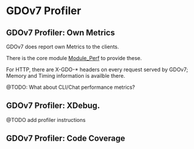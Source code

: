 # GDOv7 Profiler

## GDOv7 Profiler: Own Metrics

GDOv7 does report own Metrics to the clients.

There is the core module [Module_Perf](../GDO/Perf/) to provide these.

For HTTP, there are X-GDO-* headers on every request served by GDOv7;
Memory and Timing information is availble there.

@TODO: What about CLI/Chat performance metrics?



## GDOv7 Profiler: XDebug.

@TODO add profiler instructions


## GDOv7 Profiler: Code Coverage


